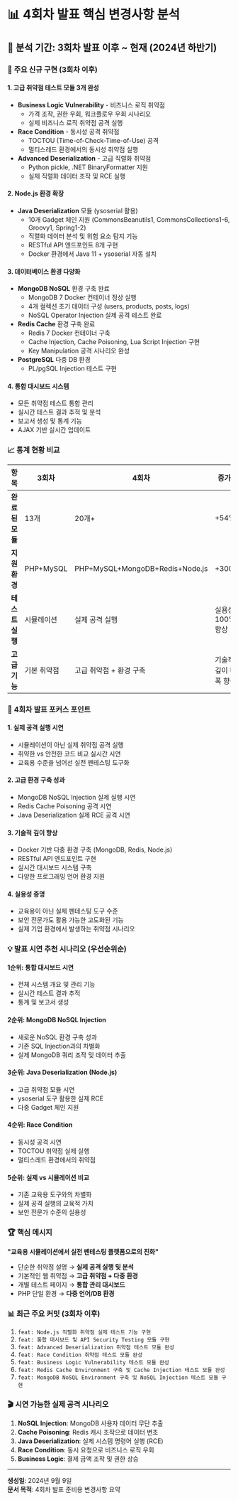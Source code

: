 # 📊 4회차 발표 핵심 변경사항 분석

## 📅 분석 기간: 3회차 발표 이후 ~ 현재 (2024년 하반기)

### 🚀 **주요 신규 구현 (3회차 이후)**

#### 1. **고급 취약점 테스트 모듈 3개 완성**
- **Business Logic Vulnerability** - 비즈니스 로직 취약점
  - 가격 조작, 권한 우회, 워크플로우 우회 시나리오
  - 실제 비즈니스 로직 취약점 공격 실행
- **Race Condition** - 동시성 공격 취약점  
  - TOCTOU (Time-of-Check-Time-of-Use) 공격
  - 멀티스레드 환경에서의 동시성 취약점 실행
- **Advanced Deserialization** - 고급 직렬화 취약점
  - Python pickle, .NET BinaryFormatter 지원
  - 실제 직렬화 데이터 조작 및 RCE 실행

#### 2. **Node.js 환경 확장**
- **Java Deserialization** 모듈 (ysoserial 활용)
  - 10개 Gadget 체인 지원 (CommonsBeanutils1, CommonsCollections1-6, Groovy1, Spring1-2)
  - 직렬화 데이터 분석 및 위험 요소 탐지 기능
  - RESTful API 엔드포인트 8개 구현
  - Docker 환경에서 Java 11 + ysoserial 자동 설치

#### 3. **데이터베이스 환경 다양화**
- **MongoDB NoSQL** 환경 구축 완료
  - MongoDB 7 Docker 컨테이너 정상 실행
  - 4개 컬렉션 초기 데이터 구성 (users, products, posts, logs)
  - NoSQL Operator Injection 실제 공격 테스트 완료
- **Redis Cache** 환경 구축 완료
  - Redis 7 Docker 컨테이너 구축
  - Cache Injection, Cache Poisoning, Lua Script Injection 구현
  - Key Manipulation 공격 시나리오 완성
- **PostgreSQL** 다중 DB 환경
  - PL/pgSQL Injection 테스트 구현

#### 4. **통합 대시보드 시스템**
- 모든 취약점 테스트 통합 관리
- 실시간 테스트 결과 추적 및 분석
- 보고서 생성 및 통계 기능
- AJAX 기반 실시간 업데이트

### 📈 **통계 현황 비교**

| 항목 | 3회차 | 4회차 | 증가율 |
|------|-------|-------|--------|
| **완료된 모듈** | 13개 | 20개+ | +54% |
| **지원 환경** | PHP+MySQL | PHP+MySQL+MongoDB+Redis+Node.js | +300% |
| **테스트 실행** | 시뮬레이션 | 실제 공격 실행 | 실용성 100% 향상 |
| **고급 기능** | 기본 취약점 | 고급 취약점 + 환경 구축 | 기술적 깊이 대폭 향상 |

### 🎯 **4회차 발표 포커스 포인트**

#### 1. **실제 공격 실행 시연**
- 시뮬레이션이 아닌 실제 취약점 공격 실행
- 취약한 vs 안전한 코드 비교 실시간 시연
- 교육용 수준을 넘어선 실전 펜테스팅 도구화

#### 2. **고급 환경 구축 성과**
- MongoDB NoSQL Injection 실제 실행 시연
- Redis Cache Poisoning 공격 시연
- Java Deserialization 실제 RCE 공격 시연

#### 3. **기술적 깊이 향상**
- Docker 기반 다중 환경 구축 (MongoDB, Redis, Node.js)
- RESTful API 엔드포인트 구현
- 실시간 대시보드 시스템 구축
- 다양한 프로그래밍 언어 환경 지원

#### 4. **실용성 증명**
- 교육용이 아닌 실제 펜테스팅 도구 수준
- 보안 전문가도 활용 가능한 고도화된 기능
- 실제 기업 환경에서 발생하는 취약점 시나리오

### 💡 **발표 시연 추천 시나리오 (우선순위순)**

#### 1순위: **통합 대시보드 시연**
- 전체 시스템 개요 및 관리 기능
- 실시간 테스트 결과 추적
- 통계 및 보고서 생성

#### 2순위: **MongoDB NoSQL Injection**
- 새로운 NoSQL 환경 구축 성과
- 기존 SQL Injection과의 차별화
- 실제 MongoDB 쿼리 조작 및 데이터 추출

#### 3순위: **Java Deserialization (Node.js)**
- 고급 취약점 모듈 시연
- ysoserial 도구 활용한 실제 RCE
- 다중 Gadget 체인 지원

#### 4순위: **Race Condition**
- 동시성 공격 시연
- TOCTOU 취약점 실제 실행
- 멀티스레드 환경에서의 취약점

#### 5순위: **실제 vs 시뮬레이션 비교**
- 기존 교육용 도구와의 차별화
- 실제 공격 실행의 교육적 가치
- 보안 전문가 수준의 실용성

### 🏆 **핵심 메시지**

**"교육용 시뮬레이션에서 실전 펜테스팅 플랫폼으로의 진화"**

- 단순한 취약점 설명 → **실제 공격 실행 및 분석**
- 기본적인 웹 취약점 → **고급 취약점 + 다중 환경**
- 개별 테스트 페이지 → **통합 관리 대시보드**
- PHP 단일 환경 → **다중 언어/DB 환경**

### 📊 **최근 주요 커밋 (3회차 이후)**

1. `feat: Node.js 직렬화 취약점 실제 테스트 기능 구현`
2. `feat: 통합 대시보드 및 API Security Testing 모듈 구현`
3. `feat: Advanced Deserialization 취약점 테스트 모듈 완성`
4. `feat: Race Condition 취약점 테스트 모듈 완성`
5. `feat: Business Logic Vulnerability 테스트 모듈 완성`
6. `feat: Redis Cache Environment 구축 및 Cache Injection 테스트 모듈 완성`
7. `feat: MongoDB NoSQL Environment 구축 및 NoSQL Injection 테스트 모듈 구현`

### 🎬 **시연 가능한 실제 공격 시나리오**

1. **NoSQL Injection**: MongoDB 사용자 데이터 무단 추출
2. **Cache Poisoning**: Redis 캐시 조작으로 데이터 변조
3. **Java Deserialization**: 실제 시스템 명령어 실행 (RCE)
4. **Race Condition**: 동시 요청으로 비즈니스 로직 우회
5. **Business Logic**: 결제 금액 조작 및 권한 상승

---

**생성일**: 2024년 9월 9일  
**문서 목적**: 4회차 발표 준비용 변경사항 요약